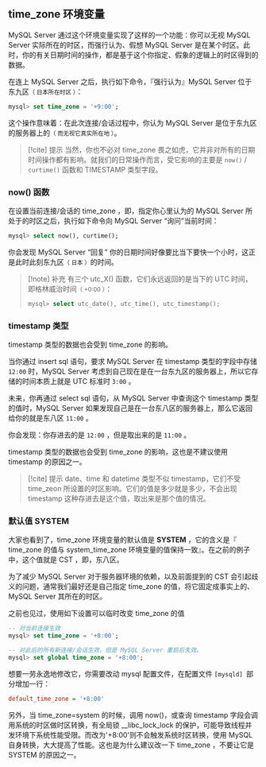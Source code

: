 ## time_zone 环境变量

MySQL Server 通过这个环境变量实现了这样的一个功能：你可以无视 MySQL Server 实际所在的时区，而强行认为、假想 MySQL Server 是在某个时区。此时，你的有关日期时间的操作，都是基于这个你指定、假象的逻辑上的时区得到的数据。

在连上 MySQL Server 之后，执行如下命令，『强行认为』MySQL Server 位于东九区<small>（ 日本所在时区 ）</small>：

```sql
mysql> set time_zone = '+9:00';
```

这个操作意味着：在此次连接/会话过程中，你认为 MySQL Server 是位于东九区的服务器上的<small>（ 而无视它真实所在地 ）</small>。

> [!cite] 提示
> 当然，你也不必对 time_zone 畏之如虎，它并非对所有的日期时间操作都有影响。就我们的日常操作而言，受它影响的主要是 `now()` / `curtime()` 函数和 TIMESTAMP 类型字段。

### now() 函数

在设置当前连接/会话的 time_zone ，即，指定你心里认为的 MySQL Server 所处于的时区之后，执行如下命令向 MySQL Server “询问”当前时间：

```sql
mysql> select now(), curtime();
```

你会发现 MySQL Server “回复” 你的日期时间好像要比当下要快一个小时，这正是此时此刻东九区<small>（ 日本 ）</small>的时间。

> [!note] 补充
> 有三个 utc_X() 函数，它们永远返回的是当下的 UTC 时间，即格林威治时间<small>（ +0:00 ）</small>：
> ```sql
> mysql> select utc_date(), utc_time(), utc_timestamp();
> ```


### timestamp 类型

timestamp 类型的数据也会受到 time_zone 的影响。

当你通过 insert sql 语句，要求 MySQL Server 在 timestamp 类型的字段中存储 `12:00` 时，MySQL Server 考虑到自己现在是在一台东九区的服务器上，所以它存储的时间本质上就是 UTC 标准时 `3:00` 。

未来，你再通过 select sql 语句，从 MySQL Server 中查询这个 timestamp 类型的值时，MySQL Server 如果发现自己是在一台东八区的服务器上，那么它返回给你的就是东八区 `11:00` 。

你会发现：你存进去的是 `12:00` ，但是取出来的是 `11:00` 。

timestamp 类型的数据也会受到 time_zone 的影响，这也是不建议使用 timestamp 的原因之一。

> [!cite] 提示
> date、time 和 datetime 类型不似 timestamp，它们不受 time_zeon 所设置的时区影响。它们的值是多少就是多少，不会出现 timestamp 这种存进去是这个值，取出来是那个值的情况。

### 默认值 SYSTEM

大家也看到了，time_zone 环境变量的默认值是 **SYSTEM** ，它的含义是『 time_zone 的值与 system_time_zone 环境变量的值保持一致』。在之前的例子中，这个值就是 CST ，即，东八区。

为了减少 MySQL Server 对于服务器环境的依赖，以及前面提到的 CST 会引起歧义的问题，通常我们最好还是自己指定 time_zone 的值，将它固定成事实上的、MySQL Server 其所在的时区。

之前也见过，使用如下设置可以临时改变 time_zone 的值

```sql
-- 对当前连接生效
mysql> set time_zone = '+8:00';

-- 对此后的所有新连接/会话生效，但是 MySQL Server 重启后失效。
mysql> set global time_zone = '+8:00'; 
```

想要一劳永逸地修改它，你需要改动 mysql 配置文件，在配置文件 `[mysqld] `部分增加一行：

```ini
default_time_zone = '+8:00'
```

另外，当 time_zone=system 的时候，调用 now()，或查询 timestamp 字段会调用系统的时区做时区转换，有全局锁 __libc_lock_lock 的保护，可能导致线程并发环境下系统性能受限。而改为'+8:00'则不会触发系统时区转换，使用 MySQL 自身转换，大大提高了性能。这也是为什么建议改一下 time_zone ，不要让它是 SYSTEM 的原因之一。

